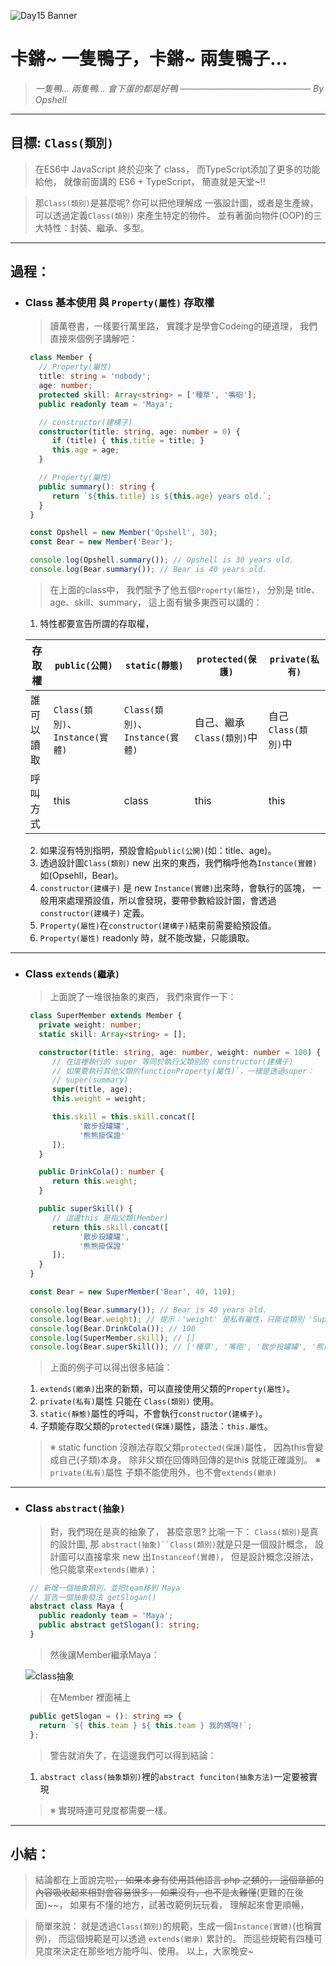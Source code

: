 ![Day15 Banner](https://ithelp.ithome.com.tw/upload/images/20220915/20109918LE9actwDSW.jpg)

# 卡鏘~ 一隻鴨子，卡鏘~ 兩隻鴨子...
> *一隻鴨... 兩隻鴨...*
> *會下蛋的都是好鴨*
> *───────────────────── By Opshell*

---
## 目標: `Class(類別)`
   > 在ES6中 JavaScript 終於迎來了 class，
   > 而TypeScript添加了更多的功能給他，
   > 就像前面講的 ES6 + TypeScript，
   > 簡直就是天堂~!!

   > 那`Class(類別)`是甚麼呢?
   > 你可以把他理解成 一張設計圖，或者是生產線，
   > 可以透過定義`Class(類別)` 來產生特定的物件。
   > 並有著面向物件(OOP)的三大特性：封裝、繼承、多型。

---
## 過程：
- ### Class 基本使用 與 `Property(屬性)` 存取權
   > 讀萬卷書，一樣要行萬里路，
   > 實踐才是學會Codeing的硬道理，
   > 我們直接來個例子講解吧：
   ```typescript
    class Member {
      // Property(屬性)
      title: string = 'nobody';
      age: number;
      protected skill: Array<string> = ['種草', '嘴砲'];
      public readonly team = 'Maya';

      // constructor(建構子)
      constructor(title: string, age: number = 0) {
         if (title) { this.title = title; }
         this.age = age;
      }

      // Property(屬性)
      public summary(): string {
         return `${this.title} is ${this.age} years old.`;
      }
    }

    const Opshell = new Member('Opshell', 30);
    const Bear = new Member('Bear');

    console.log(Opshell.summary()); // Opshell is 30 years old.
    console.log(Bear.summary()); // Bear is 40 years old.
   ```
   > 在上面的class中，
   > 我們賦予了他五個`Property(屬性)`，
   > 分別是 title、age、skill、summary，
   > 這上面有蠻多東西可以講的：
   1. 特性都要宣告所謂的存取權，

   存取權|`public(公開)`|`static(靜態)`|`protected(保護)`|`private(私有)`
   -------------|-------------|-------------|-------------|-------------
   誰可以讀取| `Class(類別)`、 `Instance(實體)` | `Class(類別)`、 `Instance(實體)`| 自己、繼承`Class(類別)`中 | 自己`Class(類別)`中
   呼叫方式| this | class | this | this

   2. 如果沒有特別指明，預設會給`public(公開)`(如：title、age)。
   3. 透過設計圖`Class(類別)` new 出來的東西，我們稱呼他為`Instance(實體)`
      如(Opsehll，Bear)。
   4. `constructor(建構子)` 是 new `Instance(實體)`出來時，會執行的區塊，
      一般用來處理預設值，所以會發現，要帶參數給設計圖，會透過 `constructor(建構子)` 定義。
   5. `Property(屬性)`在`constructor(建構子)`結束前需要給預設值。
   6. `Property(屬性)` readonly 時，就不能改變，只能讀取。

---
- ### Class `extends(繼承)`
   > 上面說了一堆很抽象的東西，
   > 我們來實作一下：
   ```typescript
    class SuperMember extends Member {
      private weight: number;
      static skill: Array<string> = [];

      constructor(title: string, age: number, weight: number = 100) {
         // 在這裡執行的 super 等同於執行父類別的 constructor(建構子)
         // 如果要執行其他父類的functionProperty(屬性)`，一樣是透過super：
         // super(summary)
         super(title, age);
         this.weight = weight;

         this.skill = this.skill.concat([
               '散步投罐罐',
               '熊熊掛保證'
         ]);
      }

      public DrinkCola(): number {
         return this.weight;
      }

      public superSkill() {
         // 這邊this 是指父類(Member)
         return this.skill.concat([
               '散步投罐罐',
               '熊熊掛保證'
         ]);
      }
    }

    const Bear = new SuperMember('Bear', 40, 110);

    console.log(Bear.summary()); // Bear is 40 years old.
    console.log(Bear.weight); // 提示：'weight' 是私有屬性，只能從類別 'SuperMember' 中存取
    console.log(Bear.DrinkCola()); // 100
    console.log(SuperMember.skill); // []
    console.log(Bear.superSkill()); // ['種草', '嘴砲', '散步投罐罐', '熊熊掛保證', '散步投罐罐', '熊熊掛保證']
   ```
   > 上面的例子可以得出很多結論：
   1. `extends(繼承)`出來的新類，可以直接使用父類的`Property(屬性)`。
   2. `private(私有)`屬性 只能在 `Class(類別)` 使用。
   3. `static(靜態)`屬性的呼叫，不會執行`constructor(建構子)`。
   4. 子類能存取父類的`protected(保護)`屬性，語法：`this.屬性`。

   > ※ static function 沒辦法存取父類`protected(保護)`屬性，
   >    因為this會變成自己(子類)本身。
   >    除非父類在回傳時回傳的是this 就能正確識別。
   > ※ `private(私有)`屬性 子類不能使用外，也不會`extends(繼承)`

---
- ### Class `abstract(抽象)`
   > 對，我們現在是真的抽象了，
   > 甚麼意思? 比喻一下：
   > `Class(類別)`是真的設計圖,
   > 那 `abstract(抽象)``Class(類別)`就是只是一個設計概念，
   > 設計圖可以直接拿來 new 出`Instanceof(實體)`，
   > 但是設計概念沒辦法，他只能拿來`extends(繼承)`：
   ```typescript
    // 新增一個抽象類別，並把team移到 Maya
    // 宣告一個抽象發法 getSlogan()
    abstract class Maya {
      public readonly team = 'Maya';
      public abstract getSlogan(): string;
    }
   ```
   > 然後讓Member繼承Maya：

   ![class抽象](https://ithelp.ithome.com.tw/upload/images/20220915/20109918ZZgdGotJPQ.png)

   > 在Member 裡面補上
   ```typescript
    public getSlogan = (): string => {
      return `${ this.team } ${ this.team } 我的媽呀!`;
    };
   ```
   > 警告就消失了，在這邊我們可以得到結論：
   1. `abstract class(抽象類別)`裡的`abstract funciton(抽象方法)`一定要被實現
   > ※ 實現時連可見度都需要一樣。

---
## 小結：
   > 結論都在上面說完啦~~，
   > 如果本身有使用其他語言 php 之類的，
   > 這個章節的內容吸收起來相對會容易很多，
   > 如果沒有，也不是太難懂~~(更難的在後面)~~，
   > 如果有不懂的地方，試著改範例玩玩看，
   > 理解起來會更順暢，

   > 簡單來說：
   > 就是透過`Class(類別)`的規範，生成一個`Instance(實體)`(也稱實例)，
   > 而這個規範是可以透過 `extends(繼承)` 累計的。
   > 而這些規範有四種可見度來決定在那些地方能呼叫、使用。
   > 以上，大家晚安~

